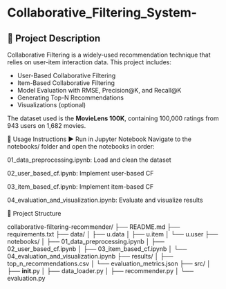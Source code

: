 # Collaborative_Filtering_System-
## 📌 Project Description

Collaborative Filtering is a widely-used recommendation technique that relies on user-item interaction data. This project includes:

- User-Based Collaborative Filtering
- Item-Based Collaborative Filtering
- Model Evaluation with RMSE, Precision@K, and Recall@K
- Generating Top-N Recommendations
- Visualizations (optional)

The dataset used is the **MovieLens 100K**, containing 100,000 ratings from 943 users on 1,682 movies.

🚀 Usage Instructions
▶️ Run in Jupyter Notebook
Navigate to the notebooks/ folder and open the notebooks in order:

01_data_preprocessing.ipynb: Load and clean the dataset

02_user_based_cf.ipynb: Implement user-based CF

03_item_based_cf.ipynb: Implement item-based CF

04_evaluation_and_visualization.ipynb: Evaluate and visualize results

📁 Project Structure

collaborative-filtering-recommender/
├── README.md
├── requirements.txt
├── data/
│   ├── u.data
│   ├── u.item
│   └── u.user
├── notebooks/
│   ├── 01_data_preprocessing.ipynb
│   ├── 02_user_based_cf.ipynb
│   ├── 03_item_based_cf.ipynb
│   └── 04_evaluation_and_visualization.ipynb
├── results/
│   ├── top_n_recommendations.csv
│   └── evaluation_metrics.json
├── src/
│   ├── __init__.py
│   ├── data_loader.py
│   ├── recommender.py
│   └── evaluation.py

